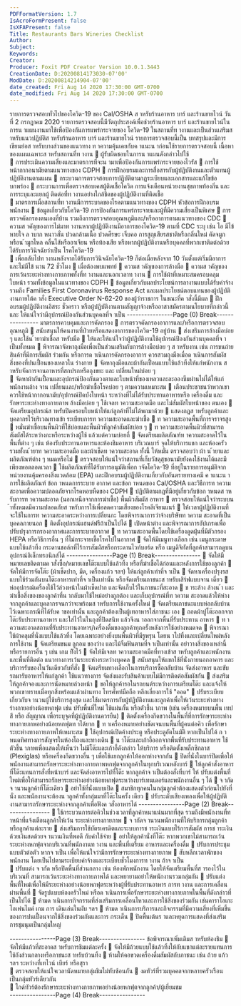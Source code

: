 ```yaml
---
PDFFormatVersion: 1.7
IsAcroFormPresent: false
IsXFAPresent: false
Title: Restaurants Bars Wineries Checklist
Author: 
Subject: 
Keywords: 
Creator: 
Producer: Foxit PDF Creator Version 10.0.1.3443
CreationDate: D:20200814173030-07'00'
ModDate: D:20200814214904-07'00'
date_created: Fri Aug 14 2020 17:30:00 GMT-0700
date_modified: Fri Aug 14 2020 17:30:00 GMT-0700
---
```

รายการตรวจสอบทั่วไปของโควิด-19 ของ Cal/OSHA 
ส าหรับร้านอาหาร บาร์ และร้านขายไวน์ 
วันที่ 2 กรกฎาคม 2020 
รายการตรวจสอบนี้มีวัตถุประสงค์เพื่อช่วยร้านอาหาร บาร์ และร้านขายไวน์ในการน าแผนงานมาใช้เพื่อป้องกันการแพร่กระจายของ
โควิด-19 ในสถานที่ท างานและเป็นส่วนเสริมส าหรับแนวปฏิบัติส าหรับร้านอาหาร บาร์ และร้านขายไวน์ รายการตรวจสอบนี้เป็น
บทสรุปและมีการเขียนย่อส าหรับบางส่วนของแนวทาง ท าความคุ้นเคยกับค าแนะน าก่อนใช้รายการตรวจสอบนี้ 
เนื้อหาของแผนเฉพาะส าหรับสถานที่ท างาน 
 ผู้รับผิดชอบในการน าแผนดังกล่าวไปใช้  
 การประเมินความเสี่ยงและมาตรการที่จะน ามาเพื่อป้องกันการแพร่กระจายของไวรัส
 การใช้หน้ากากอนามัยตามแนวทางของ CDPH 
 การฝึกอบรมและการสื่อสารกับผู้ปฏิบัติงานและตัวแทนผู้ปฏิบัติงานตามแผน 
 กระบวนการตรวจสอบการปฏิบัติตามกฎระเบียบและเอกสารและแก้ไขข้อบกพร่อง 
 กระบวนการเพื่อตรวจสอบเคสผู้ติดเชื้อโควิด การแจ้งเตือนหน่วยงานสุขภาพท้องถิ่น และการระบุและแยกผู้
ติดต่อที่ท างานอย่างใกล้ชิดของผู้ปฏิบัติงานที่ติดเชื้อ  
 มาตรการเมื่อสถานที่ท างานมีการระบาดของโรคตามแนวทางของ CDPH 
หัวข้อการฝึกอบรมพนักงาน 
 ข้อมูลเกี่ยวกับโควิด-19 การป้องกันการแพร่กระจายและผู้ที่มีความเสี่ยงเป็นพิเศษ 
 การตรวจคัดกรองตนเองที่บ้าน รวมถึงการตรวจสอบอุณหภูมิและ/หรืออาการตามแนวทางของ CDC 
 ความส าคัญของการไม่มาท างานหากผู้ปฏิบัติงานมีอาการของโควิด-19 ตามที่ CDC ระบุ เช่น ไอ มีไข้ หายใจ
ล าบาก หนาวสั่น ปวดกล้ามเนื้อ ปวดศีรษะ เจ็บคอ การสูญเสียรสชาติหรือกลิ่นใหม่ คัดจมูกหรือน ้ามูกไหล 
คลื่นไส้หรืออาเจียน หรือท้องเสีย หรือหากผู้ปฏิบัติงานหรือบุคคลที่พวกเขาติดต่อด้วยได้รับการวินิจฉัยว่าเป็น
โรคโควิด-19  
 เพื่อกลับไปท างานหลังจากได้รับการวินิจฉัยโควิด-19 ก็ต่อเมื่อหลังจาก 10 วันตั้งแต่เริ่มมีอาการและไม่มีไข้
นาน 72 ชั่วโมง 
 เมื่อต้องพบแพทย์ 
 ความส าคัญของการล้างมือ 
 ความส าคัญของการเว้นระยะห่างทางกายภาพทั้งที่ท างานและนอกเวลาท างาน 
 การใช้ผ้าที่เหมาะสมครอบคลุมใบหน้า รวมทั้งข้อมูลในแนวทางของ CDPH 
 ข้อมูลเกี่ยวกับผลประโยชน์การลางานแบบได้รับค่าจ้าง รวมถึง Families First Coronavirus Response 
Act และผลประโยชน์ตอบแทนของผู้ปฏิบัติงานภายใต้ค าสั่ง Executive Order N-62-20 ของผู้ว่าราชการ 
ในขณะที่ค าสั่งนี้มีผล 
 ฝึกอบรมผู้ปฏิบัติงานอิสระ ชั่วคราว หรือผู้ปฏิบัติงานตามสัญญาจ้างหรืออาสาสมัครตามนโยบายที่กล่าวนี้และ
ให้แน่ใจว่ามีอุปกรณ์ป้องกันส่วนบุคคลที่จ าเป็น 
----------------Page (0) Break----------------
มาตรการควบคุมและการคัดกรอง 
 การตรวจคัดกรองอาการและ/หรือการตรวจสอบอุณหภูมิ
 สนับสนุนให้คนงานที่ป่วยหรือแสดงอาการของโควิด-19 อยู่บ้าน 
 ส่งเสริมการล้างมือบ่อย ๆ และใช้น ้ายาฆ่าเชื้อส าหรับมือ 
 ให้และให้แน่ใจว่าผู้ปฏิบัติงานใช้อุปกรณ์ป้องกันส่วนบุคคลที่จ าเป็นทั้งหมด 
 พิจารณาจัดหาถุงมือเพื่อเป็นส่วนเสริมกับการล้างมือบ่อย ๆ ส าหรับงาน เช่น การขนถ่ายสินค้าที่มีการสัมผัส
ร่วมกัน หรือการด าเนินการคัดกรองอาการ ควรสวมถุงมือเมื่อด าเนินการสัมผัสสิ่งของที่ปนเปื้อนของเหลวใน
ร่างกาย 
 จัดหาถุงมือและผ้ากันเปื้อนแบบใช้แล้วทิ้งให้แก่พนักงาน ส าหรับจัดการจานอาหารที่สกปรกหรือถุงขยะ และ
เปลี่ยนใหม่บ่อย ๆ  
 จัดหาผ้ากันเปื้อนและอุปกรณ์ป้องกันดวงตาและใบหน้าที่ของเหลวและละอองซึมผ่านไม่ได้ให้แก่พนักงานล้าง
จาน เปลี่ยนและ/หรือฆ่าเชื้อโรคบ่อย ๆ ตามความเหมาะสม 
 เตือนประชาชนว่าพวกเขาควรใช้หน้ากากอนามัย/อุปกรณ์ปิดบังใบหน้า ระหว่างที่ไม่ได้รับประทานอาหารหรือ
เครื่องดื่ม และรักษาระยะห่างทางกายภาพ ล้างมือบ่อย ๆ ใช้เจลท าความสะอาดมือ และไม่สัมผัสใบหน้าของ
ตนเอง 
 จัดเตรียมอุปกรณ์ส าหรับปิดครอบใบหน้าให้แก่ลูกค้าที่ไม่ได้พกมาด้วย 
 แสดงกฎส าหรับลูกค้าและบุคลากรไว้บริเวณทางเข้า
ระเบียบการท าความสะอาดและฆ่าเชื้อ 
 ท าความสะอาดพื้นที่การจราจรสูง 
 หมั่นฆ่าเชื้อบนพื้นผิวที่ใช้บ่อยและพื้นผิวที่ลูกค้าสัมผัสบ่อย ๆ 
 ท าความสะอาดพื้นผิวที่สามารถสัมผัสได้ระหว่างกะหรือระหว่างผู้ใช้ แล้วแต่ความบ่อยถี่ 
 จัดเตรียมผลิตภัณฑ์ท าความสะอาดไว้ในพื้นที่ต่าง ๆ เช่น ห้องรับประทานอาหารและห้องชิมอาหาร บริเวณบาร์ 
จุดให้บริการแขก และห้องครัว รวมทั้งน ้ายาท าความสะอาดมือ และผ้าเช็ดท าความสะอาด ทั้งนี้ ให้หมั่น
ตรวจสอบว่า ผ้า น ้ายาและผลิตภัณฑ์ต่าง ๆ หมดหรือไม่ 
 ตรวจสอบให้แน่ใจว่าสถานที่เก็บวัสดุสุขอนามัยยังคงใช้งานได้และมีเพียงพอตลอดเวลา 
 ใช้ผลิตภัณฑ์ที่ได้รับการอนุมัติเพื่อก าจัดโควิด-19 ที่อยู่ในรายการอนุมัติจากหน่วยงานคุ้มครองสิ่งแวดล้อม 
(EPA) และฝึกอบรมผู้ปฏิบัติงานเกี่ยวกับอันตรายทางเคมี ค าแนะน าการใช้ผลิตภัณฑ์ ข้อก าหนดการระบาย
อากาศ และข้อก าหนดของ Cal/OSHA และวิธีการท าความสะอาดเพื่อความปลอดภัยจากโรคหอบหืดของ 
CDPH 
 ปฏิบัติตามกฎที่มีอยู่เกี่ยวกับข้อก าหนดส าหรับการท าความสะอาด (นอกเหนือจากการฆ่าเชื้อ) พื้นผิวสัมผัส
อาหาร 
 ตรวจสอบให้แน่ใจว่าระบบน ้าทั้งหมดมีความปลอดภัยส าหรับการใช้เพื่อลดความเสี่ยงของโรคลีเจียนแนร์ 
 ให้เวลาผู้ปฏิบัติงานที่จะใช้ในการท าความสะอาดระหว่างการเปลี่ยนกะ โดยพิจารณาการว่าจ้างบริษัทท าความ
สะอาดที่เป็นบุคคลภายนอก 
 ติดตั้งอุปกรณ์แฮนด์ฟรีถ้าเป็นไปได้ 
 เปิดหน้าต่าง และพิจารณาการอัปเกรดเพื่อปรับปรุงการกรองอากาศและการระบายอากาศ 
 ท าความสะอาดพื้นโดยใช้เครื่องดูดฝุ่นที่มีตัวกรอง HEPA หรือวิธีการอื่น ๆ ที่ไม่กระจายเชื้อโรคไปในอากาศ 
 จัดให้มีเมนูทางเลือก เช่น เมนูกระดาษแบบใช้แล้วทิ้ง กระดานชอล์กที่ไร้การสัมผัสหรือกระดานไวท์บอร์ด หรือ
เมนูดิจิทัลที่ลูกค้าสามารถดูบนอุปกรณ์อิเล็กทรอนิกส์ได้ 
----------------Page (1) Break----------------
 จัดให้มีหมายเลขติดตามค าสั่งซื้อ/หมายเลขโต๊ะแบบใช้แล้วทิ้ง หรือที่ฆ่าเชื้อได้ก่อนและหลังการใช้ของลูกค้า 
 จัดให้มีการจัดโต๊ะ (ผ้าเช็ดปาก, มีด, เครื่องแก้ว ฯลฯ) ให้แก่ลูกค้าเท่าที่จ าเป็น 
 จัดหาเครื่องปรุงรสแบบใช้ร่วมกันบนโต๊ะอาหารเท่าที่จ าเป็นเท่านั้น หรือจัดเตรียมภาชนะส าหรับเสิร์ฟแบบจาน
เดี่ยว 
 ห่ออุปกรณ์เครื่องใช้ไว้ล่วงหน้าในผ้าเช็ดปาก และจัดเก็บไว้ในภาชนะที่สะอาด 
 ช าระล้าง ล้างน ้า และฆ่าเชื้อสิ่งของของลูกค้าที่น ากลับมาใช้ใหม่อย่างถูกต้อง และเก็บอุปกรณ์ที่ท าความ
สะอาดแล้วให้ห่างจากลูกค้าและบุคลากรจนกว่าจะพร้อมส าหรับการใช้งานครั้งใหม่ 
 จัดเตรียมภาชนะแบบห่อกลับบ้านไว้เฉพาะกรณีที่ได้รับค าขอเท่านั้น และลูกค้าต้องเป็นผู้เทอาหารใส่ภาชนะ
เอง 
 ถอดผ้าปูโต๊ะออกจากโต๊ะรับประทานอาหาร และใส่ไว้ในในถุงที่ปิดสนิท แล้วจึงน าออกจากพื้นที่รับประทาน
อาหาร 
 ท าความสะอาดสถานที่รับประทานอาหาร/เครื่องดื่มของลูกค้าทุกครั้งหลังการใช้อย่างหมดจด 
 พิจารณาใช้ผ้าคลุมที่นั่งแบบใช้แล้วทิ้ง โดยเฉพาะอย่างยิ่งบนพื้นผิวที่มีรูพรุน โดยน าไปทิ้งและเปลี่ยนใหม่หลัง
การใช้งาน 
 จัดเตรียมขนม ลูกอม ของว่าง และไม้จิ้มฟันตามที่จ าเป็นเท่านั้น อย่าวางสิ่งของเหล่านี้หรือรายการอื่น ๆ เช่น 
เกม ทิังไว้ 
 จัดให้มีเจลท าความสะอาดมือที่ทางเข้าส าหรับลูกค้าและพนักงาน และพื้นที่ติดต่อ 
แนวทางการเว้นระยะห่างระหว่างบุคคล 
 สนับสนุนให้แขกใช้ที่นั่งภายนอกอาคาร และบริการรับของในวันเดียวกับที่สั่ง 
 จัดเตรียมทางเลือกในการบริการซื้อกลับบ้าน จัดส่งอาหาร และขับรถมารับอาหารให้แก่ลูกค้า ใช้แนวทางการ
จัดส่งและรับสินค้าแบบไม่มีการติดต่อสัมผัสกัน 
 ส่งเสริมให้ลูกค้าจองและการนัดหมายล่วงหน้า 
 ขอให้ลูกค้ารอในรถยนต์ระหว่างการเตรียมโต๊ะ และแจ้งให้พวกเขาทราบเมื่อทุกสิ่งพร้อมแล้วผ่านทาง
โทรศัพท์มือถือ หลีกเลี่ยงการใช้ "ออด" 
 ปรับระเบียบเกี่ยวกับจ านวนผู้ใช้บริการสูงสุด และใช้มาตรการกับผู้ปฏิบัติงานและลูกค้าเพื่อให้เว้นระยะห่างทาง
ร่างกายอย่างน้อยหกฟุต เช่น ปรับพื้นที่ใหม่ ใช้แผ่นกั้น หรือตัวชี้น าภาพ (เช่น เครื่องหมายบนพื้น เทปสี หรือ
สัญญาณ เพื่อระบุจุดที่ผู้ปฏิบัติงานควรยืน) 
 ติดตั้งเครื่องกีดขวางในพื้นที่ที่การรักษาระยะห่างทางกายภาพอย่างน้อยหกฟุตท าได้ยาก 
 ท าเครื่องหมายอย่างชัดเจนบนพื้นที่ผู้คนต่อคิว เพื่อรักษาระยะห่างทางกายภาพให้เหมาะสม 
 ใช้อุปกรณ์เปิดค้างประตู หรือประตูอัตโนมัติ หากเป็นไปได้ ก าหนดทิศทางการสัญจรในห้องโถงและทางเดิน 
 น าโต๊ะและเก้าอี้ออกจากพื้นที่รับประทานอาหาร ใช้ตัวชี้น าภาพเพื่อแสดงให้เห็นว่า ไม่มีโต๊ะและเก้าอี้ดังกล่าว
ให้บริการ หรือติดตั้งเพล็กซิกลาส (Plexiglas) หรือเครื่องกีดขวางอื่น ๆ เพื่อใช้แยกลูกค้าให้ออกห่างจากกัน 
 ปิดที่นั่งในบาร์ปิดเพื่อให้พนักงานสามารถรักษาระยะห่างทางกายภาพหกฟุตจากลูกค้าในทุกบริเวณหลังบาร์ 
 ให้ลูกค้าสั่งอาหารที่โต๊ะแทนการสั่งที่หน้าบาร์ และจัดส่งอาหารไปที่โต๊ะ หากลูกค้าจ าเป็นต้องสั่งที่บาร์ ให้
ปรับแต่งพื้นที่ใหม่เพื่อให้สามารถรักษาระยะห่างอย่างน้อยหกฟุตระหว่างบาร์เทนเดอร์และพนักงานอื่น ๆ ได้ 
 จ ากัดจ านวนลูกค้าที่โต๊ะเดียว 
 อย่าใช้ที่นั่งแบบเปิด 
 สมาชิกทุกคนในกลุ่มลูกค้าต้องแสดงตัวก่อนไปยังที่นั่ง และพนักงานจะต้องน าลูกค้าทั้งกลุ่มมาที่โต๊ะในครั้ง
เดียว 
 ปรับระดับเสียงเพลงเพื่อให้ผู้ปฏิบัติงานสามารถรักษาระยะห่างจากลูกค้าเพื่อฟังค าสั่งอาหารได้ 
----------------Page (2) Break----------------
 ใช้กระบวนการต่อคิวในช่วงเวลาที่ลูกค้าหนาแน่นมากที่สุด รวมถึงมีพนักงานที่ท าหน้าที่แจ้งเตือนลูกค้าให้เว้น
ระยะห่างทางกายภาพ 
 จ ากัดจ านวนพนักงานที่ให้บริการกลุ่มลูกค้าหรือลูกค้าแต่ละราย 
 ส่งเสริมการใช้บัตรเครดิตและระบบการช าระเงินแบบไร้การสัมผัส การช าระเงินด้วยเงินสดด้วยจ านวนเงินที่พอดี
กับค่าใช้จ่าย 
 อย่าให้ลูกค้านั่งที่โต๊ะ หากพวกเขาไม่สามารถเว้นระยะห่างหกฟุตจากบริเวณที่พนักงานท างาน และพื้นที่เตรียม
อาหารและเครื่องดื่ม 
 ปรับการประชุมแบบตัวต่อตัว หากจ าเป็น เพื่อให้แน่ใจว่ามีการรักษาระยะห่างทางกายภาพ 
 สับหลีกเวลาพักของพนักงาน โดยเป็นไปตามระเบียบค่าจ้างและระเบียบชั่วโมงการท างาน ถ้าจ าเป็น  
 ปรับแต่ง จ ากัด หรือปิดพื้นที่ส่วนกลาง เช่น ห้องพักพนักงาน โดยให้จัดเตรียมพื้นที่ส ารองไว้ในบริเวณที่
สามารถเว้นระยะห่างทางกายภาพได้ และพยายามอย่าให้พนักงานรวมกลุ่มกัน 
 ปรับแต่งพื้นที่ใหม่เพื่อให้มีระยะห่างอย่างน้อยหกฟุตระหว่างผู้ที่รับประทานอาหาร การท างาน และการเคลื่อน
ผ่านพื้นที่ 
 จัดรูปแบบห้องครัวใหม่ หรือด าเนินการเพื่อรักษาระยะห่างทางกายภาพในพื้นที่ดังกล่าวที่เป็นไปได้ 
 ห้ามด าเนินการกิจกรรมที่ส่งเสริมการเคลื่อนไหวและการใช้สิ่งของร่วมกัน เช่นคาราโอเกะ โอเพ่นไมค์ เกม การ
เดินเล่นในผับ ฯลฯ 
 ห้ามด าเนินการบริการและกิจกรรมที่มีความเสี่ยงที่เพิ่มขึ้นของการปนเปื้อนจากใช้สิ่งของร่วมกันและการ
กระเด็น 
 ปิดพื้นเต้นร าและหยุดการแสดงที่ส่งเสริมการชุมนุมเป็นกลุ่มใหญ่ 
  
----------------Page (3) Break----------------
ข้อพิจารณาเพิ่มเติมส าหรับห้องชิม 
 จัดให้มีแก้วที่สะอาดส าหรับการชิมแต่ละครั้ง 
 จัดให้มีถ้วยแบบใช้แล้วทิ้งให้กับแขกแต่ละรายแทนการใช้ถังส่วนกลางหรือภาชนะส าหรับบ้วนทิ้ง 
 ห้ามให้คอขวดเครื่องดื่มสัมผัสกับภาชนะ เช่น ถ้วย แก้ว ฯลฯ ระหว่างที่เทไวน์ เบียร์ หรือสุรา  
 ตรวจสอบให้แน่ใจเวลานัดหมายกลุ่มชิมไม่ทับซ้อนกัน 
 งดทัวร์ที่รวมบุคคลจากหลายครัวเรือนเป็นกลุ่มทัวร์เดียวกัน  
 ไกด์ทัวร์ต้องรักษาระยะห่างทางกายภาพอย่างน้อยหกฟุตจากลูกค้า/ผู้เยี่ยมชม   
----------------Page (4) Break----------------
